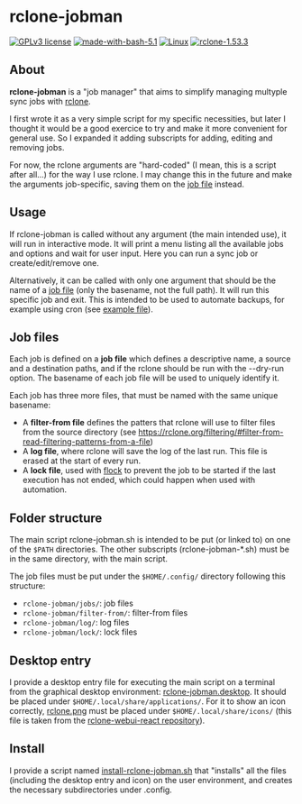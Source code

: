 # rclone-jobman

[![GPLv3 license](https://img.shields.io/badge/License-GPLv3.0-blue.svg)](https://github.com/carlescn/rclone-jobman/blob/main/LICENSE)
[![made-with-bash-5.1](https://img.shields.io/badge/Made%20with-Bash%205.1-1f425f.svg?logo=gnubash)](https://www.gnu.org/software/bash/)
[![Linux](https://img.shields.io/badge/OS-Linux-yellow.svg?logo=linux)](https://www.linux.org/)
[![rclone-1.53.3](https://img.shields.io/badge/rclone-1.53.3-darkgreen.svg)](https://rclone.org/)

## About

**rclone-jobman** is a "job manager" 
that aims to simplify managing multyple sync jobs 
with [rclone](https://rclone.org/).

I first wrote it as a very simple script 
for my specific necessities, 
but later I thought it would be a good exercice 
to try and make it more convenient for general use. 
So I expanded it adding subscripts 
for adding, editing and removing jobs.

For now, the rclone arguments are "hard-coded" 
(I mean, this is a script after all...) 
for the way I use rclone. 
I may change this in the future 
and make the arguments job-specific, 
saving them on the [job file](#job-files) instead.

## Usage

If rclone-jobman is called without any argument
(the main intended use), 
it will run in interactive mode. 
It will print a menu 
listing all the available jobs and options
and wait for user input.
Here you can run a sync job
or create/edit/remove one.

Alternatively,
it can be called with only one argument
that should be the name of a [job file](#job-files)
(only the basename, not the full path).
It will run this specific job and exit.
This is intended to be used to automate backups,
for example using cron
(see [example file](https://github.com/carlescn/rclone-jobman/blob/main/example_files/cron_file_example)).

## Job files

Each job is defined on a **job file**
which defines a descriptive name,
a source and a destination paths,
and if the rclone should be run with the --dry-run option.
The basename of each job file will be used to uniquely identify it.

Each job has three more files,
that must be named with the same unique basename:  

- A **filter-from file** defines the patters that rclone will use 
  to filter files from the source directory
  (see https://rclone.org/filtering/#filter-from-read-filtering-patterns-from-a-file)
- A **log file**, where rclone will save the log of the last run.
  This file is erased at the start of every run.
- A **lock file**, used with 
  [flock](https://manpages.debian.org/testing/util-linux/flock.1.en.html)
  to prevent the job to be started 
  if the last execution has not ended,
  which could happen when used with automation.

## Folder structure

The main script rclone-jobman.sh is intended to be put
(or linked to)
on one of the `$PATH` directories.
The other subscripts (rclone-jobman-*.sh) must be in the same directory, 
with the main script.

The job files must be put under the `$HOME/.config/` directory
following this structure:

- `rclone-jobman/jobs/`: job files
- `rclone-jobman/filter-from/`: filter-from files
- `rclone-jobman/log/`: log files
- `rclone-jobman/lock/`: lock files

## Desktop entry

I provide a desktop entry file
for executing the main script on a terminal
from the graphical desktop environment:
[rclone-jobman.desktop](https://github.com/carlescn/rclone-jobman/blob/main/rclone-jobman.desktop).
It should be placed under `$HOME/.local/share/applications/`.
For it to show an icon correctly,
[rclone.png](https://github.com/carlescn/rclone-jobman/blob/main/rclone.png)
must be placed under `$HOME/.local/share/icons/`
(this file is taken from the
[rclone-webui-react repository](https://github.com/rclone/rclone-webui-react)).

## Install

I provide a script named 
[install-rclone-jobman.sh](https://github.com/carlescn/rclone-jobman/blob/main/install-rclone-jobman.sh)
that "installs" all the files 
(including the desktop entry and icon)
on the user environment,
and creates the necessary subdirectories under .config.